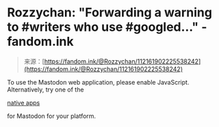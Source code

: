 <!--yml
category: 未分类
date: 2024-05-29 12:45:07
-->

# Rozzychan: "Forwarding a warning to #writers who use #googled…" - fandom.ink

> 来源：[https://fandom.ink/@Rozzychan/112161902225538242](https://fandom.ink/@Rozzychan/112161902225538242)

To use the Mastodon web application, please enable JavaScript. Alternatively, try one of the

[native apps](https://joinmastodon.org/apps)

for Mastodon for your platform.